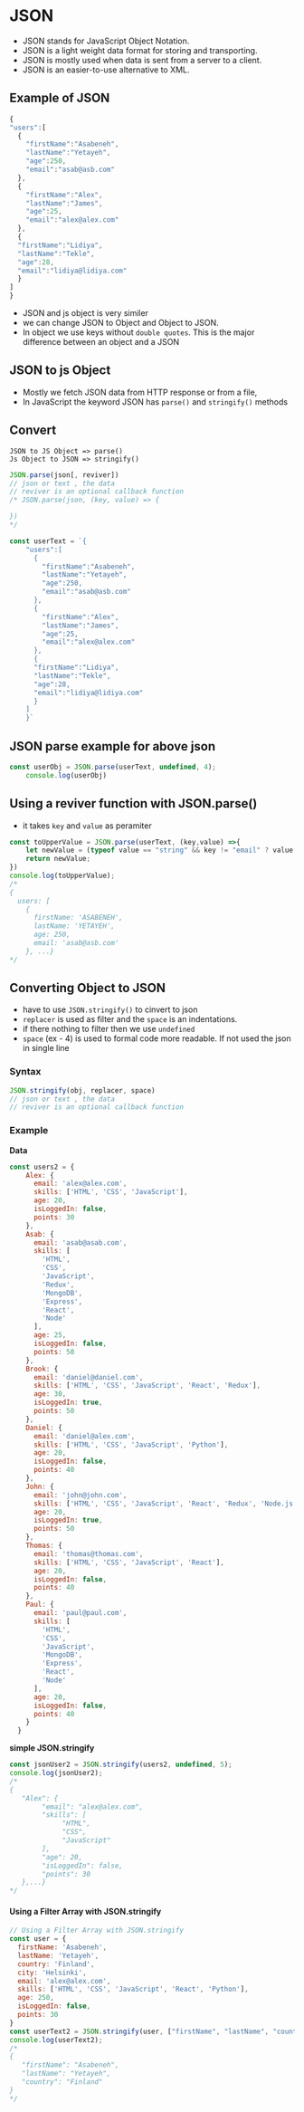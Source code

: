 # JSON
 - JSON stands for JavaScript Object Notation. 
 - JSON is a light weight data format for storing and transporting. 
 - JSON is mostly used when data is sent from a server to a client.
 - JSON is an easier-to-use alternative to XML.

## Example of JSON
```js
{
"users":[
  {
    "firstName":"Asabeneh",
    "lastName":"Yetayeh",
    "age":250,
    "email":"asab@asb.com"
  },
  {
    "firstName":"Alex",
    "lastName":"James",
    "age":25,
    "email":"alex@alex.com"
  },
  {
  "firstName":"Lidiya",
  "lastName":"Tekle",
  "age":28,
  "email":"lidiya@lidiya.com"
  }
]
}
```
- JSON and js object is very similer
- we can change JSON to Object and Object to JSON.
- In object we use keys without `double quotes`. This is the major difference between an object and a JSON

## JSON to js Object
- Mostly we fetch JSON data from HTTP response or from a file,
- In JavaScript the keyword JSON has `parse()` and `stringify()` methods
## Convert
```
JSON to JS Object => parse()
Js Object to JSON => stringify()
```

```js
JSON.parse(json[, reviver])
// json or text , the data
// reviver is an optional callback function
/* JSON.parse(json, (key, value) => {

})
*/
```
```js
const userText = `{
    "users":[
      {
        "firstName":"Asabeneh",
        "lastName":"Yetayeh",
        "age":250,
        "email":"asab@asb.com"
      },
      {
        "firstName":"Alex",
        "lastName":"James",
        "age":25,
        "email":"alex@alex.com"
      },
      {
      "firstName":"Lidiya",
      "lastName":"Tekle",
      "age":28,
      "email":"lidiya@lidiya.com"
      }
    ]
    }`
```

## JSON parse example for above json
```js
const userObj = JSON.parse(userText, undefined, 4);
    console.log(userObj)
```

## Using a reviver function with JSON.parse() 
- it takes `key` and `value` as peramiter
```js
const toUpperValue = JSON.parse(userText, (key,value) =>{
    let newValue = (typeof value == "string" && key != "email" ? value.toUpperCase() : value);
    return newValue;
})
console.log(toUpperValue);
/*
{
  users: [
    {
      firstName: 'ASABENEH',
      lastName: 'YETAYEH',
      age: 250,
      email: 'asab@asb.com'
    }, ...}
*/
```

## Converting Object to JSON
- have to use `JSON.stringify()` to cinvert to json
- `replacer` is used as filter and the `space` is an indentations.
- if there nothing to filter then we use `undefined`
- `space` (ex - 4) is used to formal code more readable. If not used the json in single line


### Syntax
```js
JSON.stringify(obj, replacer, space)
// json or text , the data
// reviver is an optional callback function
```
### Example 
**Data**
```js
const users2 = {
    Alex: {
      email: 'alex@alex.com',
      skills: ['HTML', 'CSS', 'JavaScript'],
      age: 20,
      isLoggedIn: false,
      points: 30
    },
    Asab: {
      email: 'asab@asab.com',
      skills: [
        'HTML',
        'CSS',
        'JavaScript',
        'Redux',
        'MongoDB',
        'Express',
        'React',
        'Node'
      ],
      age: 25,
      isLoggedIn: false,
      points: 50
    },
    Brook: {
      email: 'daniel@daniel.com',
      skills: ['HTML', 'CSS', 'JavaScript', 'React', 'Redux'],
      age: 30,
      isLoggedIn: true,
      points: 50
    },
    Daniel: {
      email: 'daniel@alex.com',
      skills: ['HTML', 'CSS', 'JavaScript', 'Python'],
      age: 20,
      isLoggedIn: false,
      points: 40
    },
    John: {
      email: 'john@john.com',
      skills: ['HTML', 'CSS', 'JavaScript', 'React', 'Redux', 'Node.js'],
      age: 20,
      isLoggedIn: true,
      points: 50
    },
    Thomas: {
      email: 'thomas@thomas.com',
      skills: ['HTML', 'CSS', 'JavaScript', 'React'],
      age: 20,
      isLoggedIn: false,
      points: 40
    },
    Paul: {
      email: 'paul@paul.com',
      skills: [
        'HTML',
        'CSS',
        'JavaScript',
        'MongoDB',
        'Express',
        'React',
        'Node'
      ],
      age: 20,
      isLoggedIn: false,
      points: 40
    }
  }
  ```
  **simple JSON.stringify**
  ```js
  const jsonUser2 = JSON.stringify(users2, undefined, 5);
console.log(jsonUser2);
/*
{
     "Alex": {
          "email": "alex@alex.com",
          "skills": [
               "HTML",
               "CSS",
               "JavaScript"
          ],
          "age": 20,
          "isLoggedIn": false,
          "points": 30
     },...}
*/
```

#### Using a Filter Array with JSON.stringify
```js
// Using a Filter Array with JSON.stringify 
const user = {
  firstName: 'Asabeneh',
  lastName: 'Yetayeh',
  country: 'Finland',
  city: 'Helsinki',
  email: 'alex@alex.com',
  skills: ['HTML', 'CSS', 'JavaScript', 'React', 'Python'],
  age: 250,
  isLoggedIn: false,
  points: 30
}
const userText2 = JSON.stringify(user, ["firstName", "lastName", "country"], 3);
console.log(userText2);
/*
{
   "firstName": "Asabeneh",
   "lastName": "Yetayeh",
   "country": "Finland"
}
*/
```
